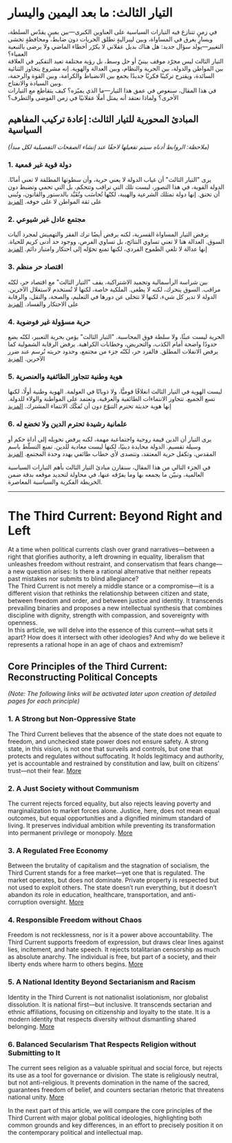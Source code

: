 # التيار الثالث: ما بعد اليمين واليسار

في زمنٍ تتنازع فيه التيارات السياسية على العناوين الكبرى—بين يمينٍ يقدّس السلطة، ويسارٍ يغرق في المساواة، وبين ليبراليةٍ تطلق الحريات دون ضابط، ومحافظةٍ تخشى التغيير—يولد سؤال جديد: هل هناك بديل عقلاني لا يكرّر أخطاء الماضي ولا يرضى بالتبعية العمياء؟  
التيار الثالث ليس مجرّد موقف بينيّ أو حل وسط، بل رؤية مختلفة تعيد التفكير في العلاقة بين المواطن والدولة، بين الحرية والنظام، وبين العدالة والهوية. إنه مشروع يتجاوز الثنائية السائدة، ويقترح تركيبًا فكريًا جديدًا يجمع بين الانضباط والكرامة، وبين القوة والرحمة، وبين السيادة والانفتاح.  
في هذا المقال، سنغوص في عمق هذا التيار—ما الذي يميّزه؟ كيف يتقاطع مع التيارات الأخرى؟ ولماذا نعتقد أنه يمثل أملًا عقلانيًا في زمن الفوضى والتطرف؟

## المبادئ المحورية للتيار الثالث: إعادة تركيب المفاهيم السياسية  
*(ملاحظة: الروابط أدناه سيتم تفعيلها لاحقًا عند إنشاء الصفحات التفصيلية لكل مبدأ)*

### 1. دولة قوية غير قمعية  
يرى "التيار الثالث" أن غياب الدولة لا يعني حرية، وأن سطوتها المطلقة لا تعني أمانًا. الدولة القوية، في هذا التصور، ليست تلك التي تراقب وتتحكم، بل التي تحمي وتضبط دون أن تخنق. إنها دولة تمتلك الشرعية والهيبة، لكنّها تُحاسَب وتُقَيَّد بالدستور والقانون، وتُبنى على ثقة المواطن لا على خوفه. [المزيد](#)

### 2. مجتمع عادل غير شيوعي  
يرفض التيار المساواة القسرية، لكنه يرفض أيضًا ترك الفقر والتهميش لمجرد آليات السوق. العدالة هنا لا تعني تساوي النتائج، بل تساوي الفرص، ووجود حد أدنى كريم للحياة. إنها عدالة لا تلغي الطموح الفردي، لكنها تمنع تحوّله إلى احتكار وامتياز دائم. [المزيد](#)

### 3. اقتصاد حر منظم  
بين شراسة الرأسمالية وتجميد الاشتراكية، يقف "التيار الثالث" مع اقتصاد حر، لكنّه مراقب. السوق يتحرك، لكنه لا يطغى. الملكية خاصة، لكنها لا تُستخدم لاستغلال الآخرين. الدولة لا تدير كل شيء، لكنها لا تتخلى عن دورها في التعليم، والصحة، والنقل، والرقابة على الاحتكار والفساد. [المزيد](#)

### 4. حرية مسؤولة غير فوضوية  
الحرية ليست عبثًا، ولا سلطة فوق المحاسبة. "التيار الثالث" يؤمن بحرية التعبير، لكنّه يضع حدودًا واضحة أمام الكذب، والتحريض، وخطابات الكراهية. يرفض الرقابة الشمولية كما يرفض الانفلات المطلق. فالفرد حر، لكنّه جزء من مجتمع، وحدود حريته تُرسم عند ضرر الآخرين. [المزيد](#)

### 5. هوية وطنية تتجاوز الطائفية والعنصرية  
ليست الهوية في التيار الثالث انغلاقًا قوميًّا، ولا ذوبانًا في العولمة. الهوية وطنية أولًا، لكنها تسع الجميع. تتجاوز الانتماءات الطائفية والعرقية، وتعتمد على المواطنة والولاء للدولة. إنها هوية حديثة تحترم التنوّع دون أن تُفكّك الانتماء المشترك. [المزيد](#)

### 6. علمانية رشيدة تحترم الدين ولا تخضع له  
يرى التيار أن الدين قيمة روحية واجتماعية مهمة، لكنه يرفض تحويله إلى أداة حكم أو وسيلة تقسيم. الدولة محايدة دينيًا، لكنها ليست معادية للدين. تمنع التسلّط باسم المقدس، وتكفل حرية المعتقد، وتتصدى لأي خطاب طائفي يهدد وحدة المجتمع. [المزيد](#)

في الجزء التالي من هذا المقال، سنقارن مبادئ التيار الثالث بأهم التيارات السياسية العالمية، ونبيّن ما يجمعه بها وما يفرّقه عنها، في محاولة لتحديد موقعه بدقة ضمن الخريطة الفكرية والسياسية المعاصرة.

---

# The Third Current: Beyond Right and Left

At a time when political currents clash over grand narratives—between a right that glorifies authority, a left drowning in equality, liberalism that unleashes freedom without restraint, and conservatism that fears change—a new question arises: Is there a rational alternative that neither repeats past mistakes nor submits to blind allegiance?  
The Third Current is not merely a middle stance or a compromise—it is a different vision that rethinks the relationship between citizen and state, between freedom and order, and between justice and identity. It transcends prevailing binaries and proposes a new intellectual synthesis that combines discipline with dignity, strength with compassion, and sovereignty with openness.  
In this article, we will delve into the essence of this current—what sets it apart? How does it intersect with other ideologies? And why do we believe it represents a rational hope in an age of chaos and extremism?

## Core Principles of the Third Current: Reconstructing Political Concepts  
*(Note: The following links will be activated later upon creation of detailed pages for each principle)*

### 1. A Strong but Non-Oppressive State  
The Third Current believes that the absence of the state does not equate to freedom, and unchecked state power does not ensure safety. A strong state, in this vision, is not one that surveils and controls, but one that protects and regulates without suffocating. It holds legitimacy and authority, yet is accountable and restrained by constitution and law, built on citizens’ trust—not their fear. [More](#)

### 2. A Just Society without Communism  
The current rejects forced equality, but also rejects leaving poverty and marginalization to market forces alone. Justice, here, does not mean equal outcomes, but equal opportunities and a dignified minimum standard of living. It preserves individual ambition while preventing its transformation into permanent privilege or monopoly. [More](#)

### 3. A Regulated Free Economy  
Between the brutality of capitalism and the stagnation of socialism, the Third Current stands for a free market—yet one that is regulated. The market operates, but does not dominate. Private property is respected but not used to exploit others. The state doesn’t run everything, but it doesn’t abandon its role in education, healthcare, transportation, and anti-corruption oversight. [More](#)

### 4. Responsible Freedom without Chaos  
Freedom is not recklessness, nor is it a power above accountability. The Third Current supports freedom of expression, but draws clear lines against lies, incitement, and hate speech. It rejects totalitarian censorship as much as absolute anarchy. The individual is free, but part of a society, and their liberty ends where harm to others begins. [More](#)

### 5. A National Identity Beyond Sectarianism and Racism  
Identity in the Third Current is not nationalist isolationism, nor globalist dissolution. It is national first—but inclusive. It transcends sectarian and ethnic affiliations, focusing on citizenship and loyalty to the state. It is a modern identity that respects diversity without dismantling shared belonging. [More](#)

### 6. Balanced Secularism That Respects Religion without Submitting to It  
The current sees religion as a valuable spiritual and social force, but rejects its use as a tool for governance or division. The state is religiously neutral, but not anti-religious. It prevents domination in the name of the sacred, guarantees freedom of belief, and counters sectarian rhetoric that threatens national unity. [More](#)

In the next part of this article, we will compare the core principles of the Third Current with major global political ideologies, highlighting both common grounds and key differences, in an effort to precisely position it on the contemporary political and intellectual map.
